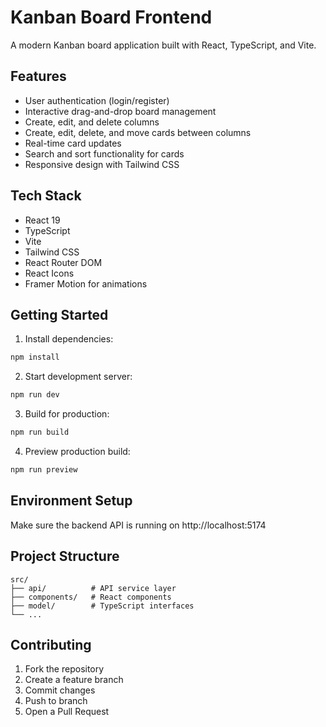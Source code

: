 # Kanban Board Frontend

A modern Kanban board application built with React, TypeScript, and Vite.

## Features

- User authentication (login/register)
- Interactive drag-and-drop board management
- Create, edit, and delete columns
- Create, edit, delete, and move cards between columns
- Real-time card updates
- Search and sort functionality for cards
- Responsive design with Tailwind CSS

## Tech Stack

- React 19
- TypeScript
- Vite
- Tailwind CSS
- React Router DOM
- React Icons
- Framer Motion for animations

## Getting Started

1. Install dependencies:
```bash
npm install
```

2. Start development server:
```bash
npm run dev
```

3. Build for production:
```bash
npm run build
```

4. Preview production build:
```bash
npm run preview
```

## Environment Setup

Make sure the backend API is running on http://localhost:5174

## Project Structure

```
src/
├── api/          # API service layer
├── components/   # React components
├── model/        # TypeScript interfaces
└── ...
```

## Contributing

1. Fork the repository
2. Create a feature branch
3. Commit changes
4. Push to branch
5. Open a Pull Request
